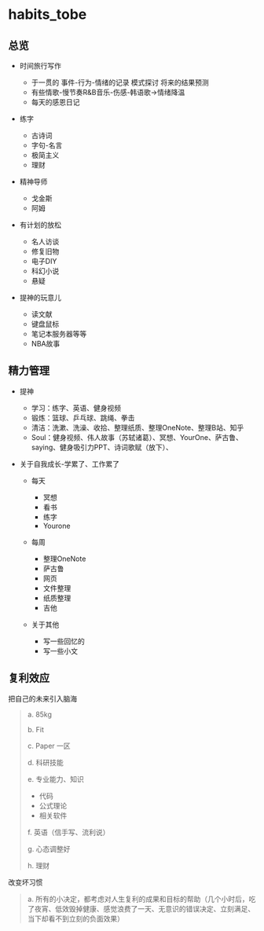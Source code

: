 # habits_tobe

## 总览

- 时间旅行写作

  - 于一贯的 事件-行为-情绪的记录 模式探讨 将来的结果预测
  - 有些情歌-慢节奏R&B音乐-伤感-韩语歌→情绪降温
  - 每天的感恩日记
- 练字

  - 古诗词
  - 字句-名言
  - 极简主义
  - 理财
- 精神导师

  - 戈金斯
  - 阿姆
- 有计划的放松

  - 名人访谈
  - 修复旧物
  - 电子DIY
  - 科幻小说
  - 悬疑
- 提神的玩意儿

  - 读文献
  - 键盘鼠标
  - 笔记本服务器等等
  - NBA故事

## 精力管理

- 提神

  - 学习：练字、英语、健身视频
  - 锻炼：篮球、乒乓球、跳绳、拳击
  - 清洁：洗漱、洗澡、收拾、整理纸质、整理OneNote、整理B站、知乎
  - Soul：健身视频、伟人故事（苏轼诸葛）、冥想、YourOne、萨古鲁、saying、健身吸引力PPT、诗词歌赋（放下）、
- 关于自我成长-学累了、工作累了

  - 每天

    - 冥想
    - 看书
    - 练字
    - Yourone
  - 每周

    - 整理OneNote
    - 萨古鲁
    - 网页
    - 文件整理
    - 纸质整理
    - 吉他
  - 关于其他

    - 写一些回忆的
    - 写一些小文

## 复利效应

把自己的未来引入脑海

> a\. 85kg
>
> b\. Fit
>
> c\. Paper 一区
>
> d\. 科研技能
>
> e\. 专业能力、知识
>
> - 代码
> - 公式理论
> - 相关软件
>
> f\. 英语（信手写、流利说）
>
> g\. 心态调整好
>
> h\. 理财

改变坏习惯

> a\. 所有的小决定，都考虑对人生复利的成果和目标的帮助（几个小时后，吃了夜宵、低效毁掉健康、感觉浪费了一天、无意识的错误决定、立刻满足、当下却看不到立刻的负面效果）
